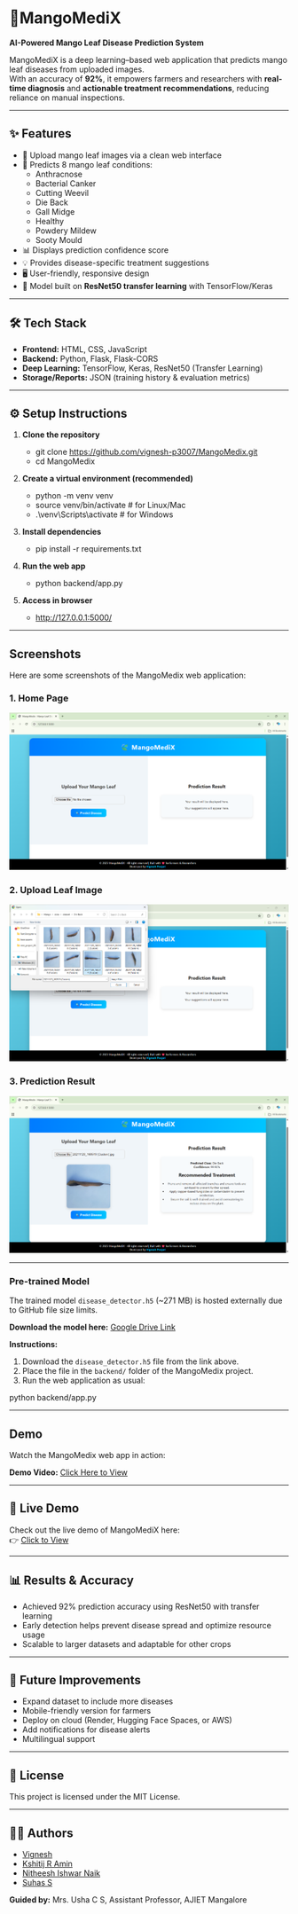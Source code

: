# 🌿MangoMediX 
**AI-Powered Mango Leaf Disease Prediction System**  

MangoMediX is a deep learning–based web application that predicts mango leaf diseases from uploaded images.  
With an accuracy of **92%**, it empowers farmers and researchers with **real-time diagnosis** and **actionable treatment recommendations**, reducing reliance on manual inspections.  

---

## ✨ Features
- 📸 Upload mango leaf images via a clean web interface  
- 🤖 Predicts 8 mango leaf conditions:
  - Anthracnose  
  - Bacterial Canker  
  - Cutting Weevil  
  - Die Back  
  - Gall Midge  
  - Healthy  
  - Powdery Mildew  
  - Sooty Mould  
- 📊 Displays prediction confidence score  
- 💡 Provides disease-specific treatment suggestions  
- 🖥️ User-friendly, responsive design  
- 🧠 Model built on **ResNet50 transfer learning** with TensorFlow/Keras  

---

## 🛠️ Tech Stack
- **Frontend:** HTML, CSS, JavaScript  
- **Backend:** Python, Flask, Flask-CORS  
- **Deep Learning:** TensorFlow, Keras, ResNet50 (Transfer Learning)  
- **Storage/Reports:** JSON (training history & evaluation metrics)  

---

## ⚙️ Setup Instructions

1. **Clone the repository**
   - git clone https://github.com/vignesh-p3007/MangoMedix.git
   - cd MangoMedix

2. **Create a virtual environment (recommended)**
     - python -m venv venv
     - source venv/bin/activate   # for Linux/Mac
     - .\venv\Scripts\activate    # for Windows

3. **Install dependencies**
     - pip install -r requirements.txt

4. **Run the web app**
      - python backend/app.py

5. **Access in browser**
      - http://127.0.0.1:5000/
    
---

## Screenshots

Here are some screenshots of the MangoMedix web application:

### 1. Home Page
![Home Page](screenshots/home_page.png)

### 2. Upload Leaf Image
![Upload Page](screenshots/upload_page.png)

### 3. Prediction Result
![Prediction Result](screenshots/prediction_result.png)

---

### Pre-trained Model

The trained model `disease_detector.h5` (~271 MB) is hosted externally due to GitHub file size limits.  

**Download the model here:** [Google Drive Link](https://drive.google.com/file/d/1IR_KaRTu36PF7MKqXWnoakgL6z2iGNpX/view?usp=drive_link)  

**Instructions:**
1. Download the `disease_detector.h5` file from the link above.
2. Place the file in the `backend/` folder of the MangoMedix project.
3. Run the web application as usual:
   
  python backend/app.py

---

## Demo

Watch the MangoMedix web app in action:

**Demo Video:** [Click Here to View](https://drive.google.com/file/d/1vjyj6GXkkCFYufw_3UGDOo0Vt-6c4dT2/view?usp=drive_link)  

---
## 🚀 Live Demo

Check out the live demo of MangoMediX here:  
👉 [Click to View](https://huggingface.co/spaces/vignesh-p3007/MangoMediX)

---

## 📊 Results & Accuracy

- Achieved 92% prediction accuracy using ResNet50 with transfer learning
- Early detection helps prevent disease spread and optimize resource usage
- Scalable to larger datasets and adaptable for other crops

---

## 🚀 Future Improvements

- Expand dataset to include more diseases
- Mobile-friendly version for farmers
- Deploy on cloud (Render, Hugging Face Spaces, or AWS)
- Add notifications for disease alerts
- Multilingual support

---

## 📜 License

This project is licensed under the MIT License.

---

## 👨‍💻 Authors

- [Vignesh](https://www.linkedin.com/in/vignesh-p3007)  
- [Kshitij R Amin](https://www.linkedin.com/in/kshitij-amin-9a2274208/)  
- [Nitheesh Ishwar Naik](https://www.linkedin.com/in/nitheeshnaik)  
- [Suhas S](https://www.linkedin.com/in/suhas-s-2773082a6/)  

**Guided by:** Mrs. Usha C S, Assistant Professor, AJIET Mangalore
